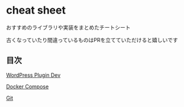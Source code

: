 # cheat sheet

おすすめのライブラリや実装をまとめたチートシート

古くなっていたり間違っているものはPRを立てていただけると嬉しいです

## 目次

[WordPress Plugin Dev](./wp-plugin.md)

[Docker Compose](./docker.md)

[Git](./git.md)
